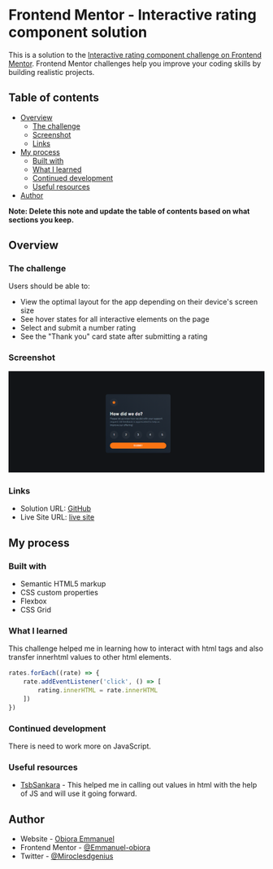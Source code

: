 # Frontend Mentor - Interactive rating component solution

This is a solution to the [Interactive rating component challenge on Frontend Mentor](https://www.frontendmentor.io/challenges/interactive-rating-component-koxpeBUmI). Frontend Mentor challenges help you improve your coding skills by building realistic projects.

## Table of contents

- [Overview](#overview)
  - [The challenge](#the-challenge)
  - [Screenshot](#screenshot)
  - [Links](#links)
- [My process](#my-process)
  - [Built with](#built-with)
  - [What I learned](#what-i-learned)
  - [Continued development](#continued-development)
  - [Useful resources](#useful-resources)
- [Author](#author)

**Note: Delete this note and update the table of contents based on what sections you keep.**

## Overview

### The challenge

Users should be able to:

- View the optimal layout for the app depending on their device's screen size
- See hover states for all interactive elements on the page
- Select and submit a number rating
- See the "Thank you" card state after submitting a rating

### Screenshot

![Desktop View](./images/desktop.png)

### Links

- Solution URL: [GitHub](https://github.com/Emmanuel-obiora/interactive-rating-component)
- Live Site URL: [live site](https://emmanuel-obiora.github.io/interactive-rating-component/)

## My process

### Built with

- Semantic HTML5 markup
- CSS custom properties
- Flexbox
- CSS Grid

### What I learned

This challenge helped me in learning how to interact with html tags and also transfer innerhtml values to other html elements.

```js
rates.forEach((rate) => {
    rate.addEventListener('click', () => [
        rating.innerHTML = rate.innerHTML
    ])
})
```

### Continued development

There is need to work more on JavaScript.

### Useful resources

- [TsbSankara](https://www.youtube.com/watch?v=cQnUopEeZgw) - This helped me in calling out values in html with the help of JS and will use it going forward.

## Author

- Website - [Obiora Emmanuel](https://emmanuel-obiora.github.io/portfolio-about-me-/web-content)
- Frontend Mentor - [@Emmanuel-obiora](https://www.frontendmentor.io/profile/Emmanuel-obiora)
- Twitter - [@Miroclesdgenius](https://twitter.com/Miroclesdgenius)
